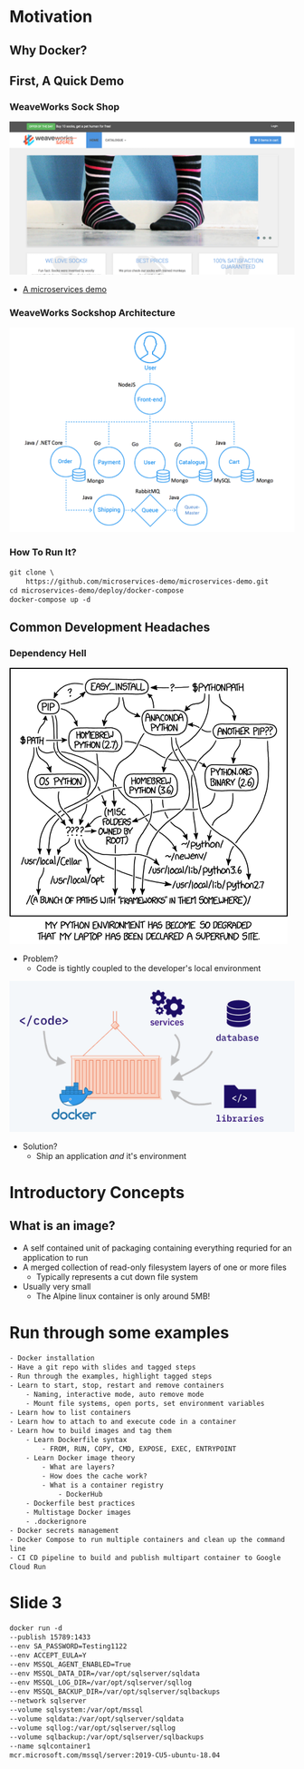 # Motivation
## Why Docker?



## First, A Quick Demo
### WeaveWorks Sock Shop
![Sockshop Frontent](img/sockshop-frontend.png)
- [A microservices demo](https://microservices-demo.github.io/)



### WeaveWorks Sockshop Architecture
![Sockshop Architecture](img/sockshop-arch.png)



### How To Run It?
<pre><code>git clone \
    https://github.com/microservices-demo/microservices-demo.git
cd microservices-demo/deploy/docker-compose
docker-compose up -d
</pre></code>



## Common Development Headaches



### Dependency Hell
![Dependency Hell](img/dependency_hell.png)
- Problem? 
	- Code is tightly coupled to the developer's local environment



![Code and environment](img/docker-and-dependencies.png)
- Solution?
	- Ship an application *and* it's environment



# Introductory Concepts



## What is an image?
- A self contained unit of packaging containing everything requried for an application to run
- A merged collection of read-only filesystem layers of one or more files
    - Typically represents a cut down file system
- Usually very small
    - The Alpine linux container is only around 5MB!


# Run through some examples
    - Docker installation
    - Have a git repo with slides and tagged steps
    - Run through the examples, highlight tagged steps
    - Learn to start, stop, restart and remove containers
        - Naming, interactive mode, auto remove mode
        - Mount file systems, open ports, set environment variables
    - Learn how to list containers
    - Learn how to attach to and execute code in a container
    - Learn how to build images and tag them
        - Learn Dockerfile syntax
            - FROM, RUN, COPY, CMD, EXPOSE, EXEC, ENTRYPOINT
        - Learn Docker image theory
            - What are layers?
            - How does the cache work?
            - What is a container registry
                - DockerHub
        - Dockerfile best practices
        - Multistage Docker images
        - .dockerignore
    - Docker secrets management
    - Docker Compose to run multiple containers and clean up the command line
    - CI CD pipeline to build and publish multipart container to Google Cloud Run
# Slide 3
<pre><code data-line-numbers="1|2|3-8|9|10-13|14|15">docker run -d
--publish 15789:1433
--env SA_PASSWORD=Testing1122
--env ACCEPT_EULA=Y
--env MSSQL_AGENT_ENABLED=True
--env MSSQL_DATA_DIR=/var/opt/sqlserver/sqldata
--env MSSQL_LOG_DIR=/var/opt/sqlserver/sqllog
--env MSSQL_BACKUP_DIR=/var/opt/sqlserver/sqlbackups
--network sqlserver
--volume sqlsystem:/var/opt/mssql
--volume sqldata:/var/opt/sqlserver/sqldata
--volume sqllog:/var/opt/sqlserver/sqllog
--volume sqlbackup:/var/opt/sqlserver/sqlbackups
--name sqlcontainer1
mcr.microsoft.com/mssql/server:2019-CU5-ubuntu-18.04
</pre></code>


